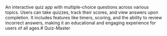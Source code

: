 An interactive quiz app with multiple-choice questions across various topics. Users can take quizzes, track their scores, and view answers upon completion. It includes features like timers, scoring, and the ability to review incorrect answers, making it an educational and engaging experience for users of all ages.# Quiz-Master
